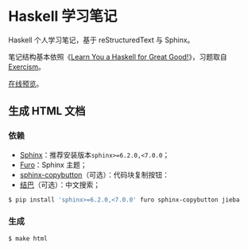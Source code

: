 # Haskell 学习笔记

Haskell 个人学习笔记，基于 reStructuredText 与 Sphinx。

笔记结构基本依照《[Learn You a Haskell for Great Good!](http://learnyouahaskell.com/)》，习题取自 [Exercism](https://exercism.org/)。

[在线预览](https://chattille.github.io/haskell-notes/)。

## 生成 HTML 文档

### 依赖

- [Sphinx](https://www.sphinx-doc.org/zh_CN/master/)：推荐安装版本`sphinx>=6.2.0,<7.0.0`；
- [Furo](https://pradyunsg.me/furo/)：Sphinx 主题；
- [sphinx-copybutton](https://github.com/executablebooks/sphinx-copybutton)（可选）：代码块复制按钮：
- [结巴](https://github.com/fxsjy/jieba)（可选）：中文搜索；

```bash
$ pip install 'sphinx>=6.2.0,<7.0.0' furo sphinx-copybutton jieba
```

### 生成

```bash
$ make html
```

